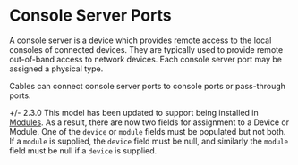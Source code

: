 # Console Server Ports

A console server is a device which provides remote access to the local consoles of connected devices. They are typically used to provide remote out-of-band access to network devices. Each console server port may be assigned a physical type.

Cables can connect console server ports to console ports or pass-through ports.

+/- 2.3.0
    This model has been updated to support being installed in [Modules](module.md). As a result, there are now two fields for assignment to a Device or Module. One of the `device` or `module` fields must be populated but not both. If a `module` is supplied, the `device` field must be null, and similarly the `module` field must be null if a `device` is supplied.
